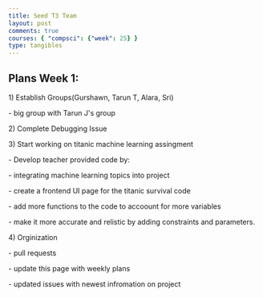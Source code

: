 ```yaml
---
title: Seed T3 Team
layout: post
comments: true
courses: { "compsci": {"week": 25} }
type: tangibles
---
```

## Plans Week 1:
<html>
<p> 1) Establish Groups(Gurshawn, Tarun T, Alara, Sri)</p>
<p>    - big group with Tarun J's group</p>
<p>2) Complete Debugging Issue</p>
<p>3) Start working on titanic machine learning assingment</p>
<p>    - Develop teacher provided code by:</p>
<p>        - integrating machine learning topics into project</p>
<p>        - create a frontend UI page for the titanic survival code
<p>        - add more functions to the code to accoount for more variables</p>
<p>        - make it more accurate and relistic by adding constraints and parameters.</p>
<p>4) Orginization</p>
<p>    - pull requests</p>
<p>    - update this page with weekly plans</p>
<p>    - updated issues with newest infromation on project</p>